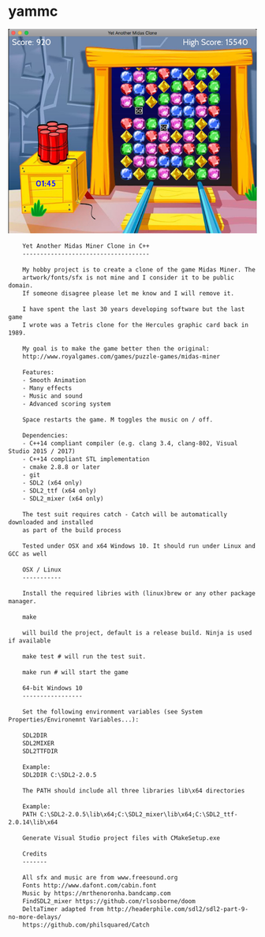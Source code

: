 # yammc

![screenshots](screenshots/midas-demo-2.png)

        Yet Another Midas Miner Clone in C++
        ------------------------------------

        My hobby project is to create a clone of the game Midas Miner. The
        artwork/fonts/sfx is not mine and I consider it to be public domain.
        If someone disagree please let me know and I will remove it.

        I have spent the last 30 years developing software but the last game
        I wrote was a Tetris clone for the Hercules graphic card back in 1989.

        My goal is to make the game better then the original:
        http://www.royalgames.com/games/puzzle-games/midas-miner

        Features:
        - Smooth Animation
        - Many effects
        - Music and sound
        - Advanced scoring system

        Space restarts the game. M toggles the music on / off.

        Dependencies:
        - C++14 compliant compiler (e.g. clang 3.4, clang-802, Visual Studio 2015 / 2017)
        - C++14 compliant STL implementation
        - cmake 2.8.8 or later
        - git
        - SDL2 (x64 only)
        - SDL2_ttf (x64 only)
        - SDL2_mixer (x64 only)

        The test suit requires catch - Catch will be automatically downloaded and installed
        as part of the build process

        Tested under OSX and x64 Windows 10. It should run under Linux and GCC as well

        OSX / Linux
        -----------

        Install the required libries with (linux)brew or any other package manager.

        make

        will build the project, default is a release build. Ninja is used if available

        make test # will run the test suit.

        make run # will start the game

        64-bit Windows 10
        -----------------

        Set the following environment variables (see System Properties/Environemnt Variables...):

        SDL2DIR
        SDL2MIXER
        SDL2TTFDIR

        Example:
        SDL2DIR C:\SDL2-2.0.5

        The PATH should include all three libraries lib\x64 directories

        Example:
        PATH C:\SDL2-2.0.5\lib\x64;C:\SDL2_mixer\lib\x64;C:\SDL2_ttf-2.0.14\lib\x64

        Generate Visual Studio project files with CMakeSetup.exe

        Credits
        -------

        All sfx and music are from www.freesound.org
        Fonts http://www.dafont.com/cabin.font
        Music by https://mrthenoronha.bandcamp.com
        FindSDL2_mixer https://github.com/rlsosborne/doom
        DeltaTimer adapted from http://headerphile.com/sdl2/sdl2-part-9-no-more-delays/
        https://github.com/philsquared/Catch
